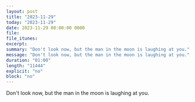 ```yaml
---
layout: post
title: "2023-11-29"
today: "2023-11-29"
date: 2023-11-29 00:00:00 0000
file:
file_itunes:
excerpt:
summary: "Don't look now, but the man in the moon is laughing at you."
message: "Don't look now, but the man in the moon is laughing at you."
duration: "01:00"
length: "11444"
explicit: "no"
block: "no"
---
```

Don't look now, but the man in the moon is laughing at you.

